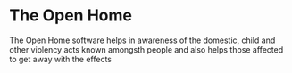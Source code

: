 # The Open Home
The Open Home software helps in awareness of the domestic, child and other violency acts known amongsth people and also helps those affected to get away with the effects
